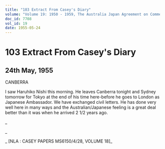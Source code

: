 ```yaml
---
title: "103 Extract From Casey's Diary"
volume: "Volume 19: 1950 - 1959, The Australia Japan Agreement on Commerce"
doc_id: 7708
vol_id: 19
date: 1955-05-24
---
```


# 103 Extract From Casey's Diary

## 24th May, 1955

CANBERRA

I saw Haruhiko Nishi this morning. He leaves Canberra tonight and Sydney tomorrow for Tokyo at the end of his time here-before he goes to London as Japanese Ambassador. We have exchanged civil letters. He has done very well here in many ways and the Australian/Japanese feeling is a great deal better than it was when he arrived 2 1/2 years ago.

_

_

_ [NLA : CASEY PAPERS MS6150/4/28, VOLUME 18]_
